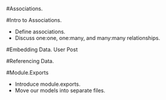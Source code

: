 #Associations.

#Intro to Associations.

* Define associations.
* Discuss one:one, one:many, and many:many relationships.

#Embedding Data.
User
Post

#Referencing Data.

#Module.Exports

* Introduce module.exports.
* Move our models into separate files.